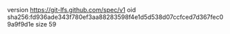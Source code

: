 version https://git-lfs.github.com/spec/v1
oid sha256:fd936ade343f780ef3aa88283598f4e1d5d538d07ccfced7d367fec09a9f9d1e
size 59
